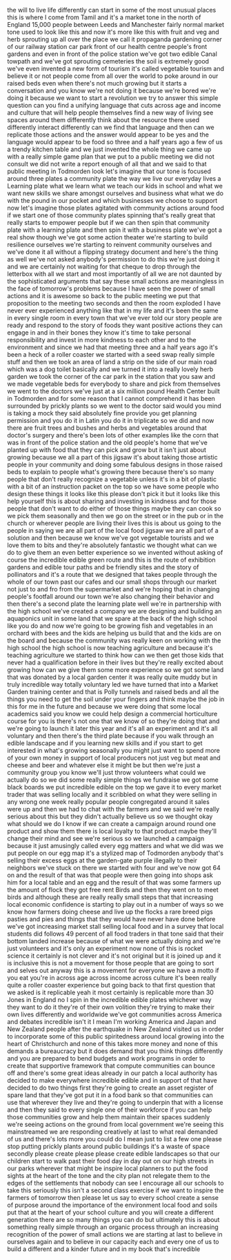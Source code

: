 
the will to live life differently can
start in some of the most unusual places
this is where I come from Tamil and it&#39;s
a market tone in the north of England
15,000 people between Leeds and
Manchester fairly normal market tone
used to look like this and now it&#39;s more
like this with fruit and veg and herb
sprouting up all over the place we call
it propaganda gardening corner of our
railway station car park front of our
health centre people&#39;s front gardens and
even in front of the police station
we&#39;ve got two edible Canal towpath
and we&#39;ve got sprouting cemeteries the
soil is extremely good
we&#39;ve even invented a new form of
tourism it&#39;s called vegetable tourism
and believe it or not people come from
all over the world to poke around in our
raised beds even when there&#39;s not much
growing but it starts a conversation and
you know we&#39;re not doing it because
we&#39;re bored we&#39;re doing it because we
want to start a revolution we try to
answer this simple question can you find
a unifying language that cuts across age
and income and culture that will help
people themselves find a new way of
living
see spaces around them differently think
about the resource there used
differently interact differently can we
find that language and then can we
replicate those actions and the answer
would appear to be yes and the language
would appear to be food so three and a
half years ago a few of us a trendy
kitchen table and we just invented the
whole thing
we came up with a really simple game
plan that we put to a public meeting we
did not consult we did not write a
report enough of all that and we said to
that public meeting in Todmorden
look let&#39;s imagine that our tone is
focused around three plates a community
plate the way we live our everyday lives
a Learning plate what we learn what we
teach our kids in school and what we
want new skills we share amongst
ourselves and business what what we do
with the pound in our pocket and which
businesses we choose to support now
let&#39;s imagine those plates agitated with
community actions around food if we
start one of those community plates
spinning that&#39;s really great that really
starts to empower people but if we can
then spin that community plate with a
learning plate and then spin it with a
business plate we&#39;ve got a real show
though we&#39;ve got some action theater
we&#39;re starting to build resilience
ourselves we&#39;re starting to reinvent
community ourselves and we&#39;ve done it
all without a flipping strategy document
and here&#39;s the thing as well we&#39;ve not
asked anybody&#39;s permission to do this
we&#39;re just doing it and we are certainly
not waiting for that cheque to drop
through the letterbox with all we start
and most importantly of all we are not
daunted by the sophisticated arguments
that say these small actions are
meaningless in the face of tomorrow&#39;s
problems because I have seen the power
of small actions and it is awesome so
back to the public meeting we put that
proposition to the meeting two seconds
and then the room exploded I have never
ever experienced anything like that in
my life and it&#39;s been the same in every
single room in every town that we&#39;ve
ever told our story people are ready and
respond to the story of foods they want
positive actions they can engage in and
in their bones they know it&#39;s time to
take personal responsibility and invest
in more kindness to each other and to
the environment and since we had that
meeting three and a half years ago it&#39;s
been a heck of a roller coaster we
started with a seed swap really simple
stuff and then we took an area of land a
strip on the side of our main road which
was a dog toilet basically and we turned
it into a really lovely herb garden we
took the corner of the car park in the
station that you saw and we made
vegetable beds for everybody to share
and pick from themselves we went to the
doctors we&#39;ve just at a six million
pound Health Center built in Todmorden
and for some reason that I cannot
comprehend it has been surrounded by
prickly plants
so we went to the doctor said would you
mind is taking a mock they said
absolutely fine provide you get planning
permission and you do it in Latin you do
it in triplicate so we did and now there
are fruit trees and bushes and herbs and
vegetables around that doctor&#39;s surgery
and there&#39;s been lots of other examples
like the corn that was in front of the
police station and the old people&#39;s home
that we&#39;ve planted up with food that
they can pick and grow but it isn&#39;t just
about growing because we all a part of
this jigsaw it&#39;s about taking those
artistic people in your community and
doing some fabulous designs in those
raised beds to explain to people what&#39;s
growing there because there&#39;s so many
people that don&#39;t really recognize a
vegetable unless it&#39;s in a bit of
plastic with a bit of an instruction
packet on the top so we have some people
who design these things it looks like
this please don&#39;t pick it but it looks
like this help yourself
this is about sharing and investing in
kindness and for those people that don&#39;t
want to do either of those things maybe
they can cook so we pick them seasonally
and then we go on the street or in the
pub or in the church or wherever people
are living their lives this is about us
going to the people in saying we are all
part of the local food jigsaw we are all
part of a solution and then because we
know we&#39;ve got vegetable tourists and we
love them to bits and they&#39;re absolutely
fantastic we thought what can we do to
give them an even better experience so
we invented without asking of course the
incredible edible green route and this
is the route of exhibition gardens and
edible tour paths and be friendly sites
and the story of pollinators and it&#39;s a
route that we designed that takes people
through the whole of our town past our
cafes and our small shops through our
market not just to and fro from the
supermarket and we&#39;re hoping that in
changing people&#39;s footfall around our
town we&#39;re also changing their behavior
and then there&#39;s a second plate the
learning plate well we&#39;re in partnership
with the high school we&#39;ve created a
company we are designing and building an
aquaponics unit in some land that we
spare at the back of the high school
like you do and now we&#39;re going to be
growing fish and vegetables in an
orchard with bees and the kids are
helping us build that and the kids are
on the board and because the community
was really keen on working with the high
school the high school is now teaching
agriculture
and because it&#39;s teaching agriculture we
started to think how can we then get
those kids that never had a
qualification before in their lives but
they&#39;re really excited about growing how
can we give them some more experience so
we got some land that was donated by a
local garden center it was really quite
muddy but in truly incredible way
totally voluntary led we have turned
that into a Market Garden training
center and that is Polly tunnels and
raised beds and all the things you need
to get the soil under your fingers and
think maybe the job in this for me in
the future and because we were doing
that some local academics said you know
we could help design a commercial
horticulture course for you is there&#39;s
not one that we know of so they&#39;re doing
that and we&#39;re going to launch it later
this year and it&#39;s all an experiment and
it&#39;s all voluntary and then there&#39;s the
third plate because if you walk through
an edible landscape and if you learning
new skills and if you start to get
interested in what&#39;s growing seasonally
you might just want to spend more of
your own money in support of local
producers not just veg but meat and
cheese and beer and whatever else it
might be but then we&#39;re just a community
group you know we&#39;ll just throw
volunteers what could we actually do so
we did some really simple things we
fundraise we got some black boards we
put incredible edible on the top we gave
it to every market trader that was
selling locally and it scribbled on what
they were selling in any wrong one week
really popular people congregated around
it sales were up and then we had to chat
with the farmers and we said we&#39;re
really serious about this but they
didn&#39;t actually believe us so we thought
okay what should we do I know if we can
create a campaign around round one
product and show them there is local
loyalty to that product maybe they&#39;ll
change their mind and see we&#39;re serious
so we launched a campaign because it
just amusingly called every egg matters
and what we did was we put people on our
egg map it&#39;s a stylized map of Todmorden
anybody that&#39;s selling their excess eggs
at the garden-gate purple illegally to
their neighbors we&#39;ve stuck on there we
started with four and we&#39;ve now got 64
on and the result of that was that
people were then going into shops ask
him for a local table and an egg and the
result of that was some farmers up the
amount of flock they got free rent Birds
and then they went on to meet birds and
although these are really really small
steps that that increasing local
economic confidence is starting to play
out in a number of ways so we know how
farmers doing cheese and live up the
flocks a rare breed pigs
pasties and pies and things that they
would have never have done before we&#39;ve
got increasing market stall selling
local food and in a survey that local
students did follows 49 percent of all
food traders in that tone said that
their bottom landed increase because of
what we were actually doing and we&#39;re
just volunteers and it&#39;s only an
experiment now none of this is rocket
science it certainly is not clever and
it&#39;s not original but it is joined up
and it is inclusive this is not a
movement for those people that are going
to sort and selves out anyway this is a
movement for everyone we have a motto if
you eat you&#39;re in
across age across income across culture
it&#39;s been really quite a roller coaster
experience but going back to that first
question that we asked is it replicable
yeah it most certainly is replicable
more than 30 Jones in England no I spin
in the incredible edible plates
whichever way they want to do it they&#39;re
of their own volition they&#39;re trying to
make their own lives differently and
worldwide we&#39;ve got communities across
America and debates incredible isn&#39;t it
I mean I&#39;m working America and Japan and
New Zealand people after the earthquake
in New Zealand visited us in order to
incorporate some of this public
spiritedness around local growing into
the heart of Christchurch and none of
this takes more money and none of this
demands a bureaucracy but it does demand
that you think things differently and
you are prepared to bend budgets and
work programs in order to create that
supportive framework that compute
communities can bounce off and there&#39;s
some great ideas already in our patch a
local authority has decided to make
everywhere incredible edible and in
support of that have decided to do two
things first they&#39;re going to create an
asset register of spare land that
they&#39;ve got put it in a food bank so
that communities can use that wherever
they live and they&#39;re going to underpin
that with a license and then they said
to every single one of their workforce
if you can help those communities grow
and help them maintain their spaces
suddenly we&#39;re seeing actions on the
ground from local government we&#39;re
seeing this mainstreamed we are
responding creatively at last to what
real demanded of us and there&#39;s lots
more you could do I mean just to list a
few one please stop putting prickly
plants around public buildings it&#39;s a
waste of space secondly please create
please please create edible landscapes
so that our children start to walk past
their food day in day out on our high
streets in our parks wherever that might
be
inspire local planners to put the food
sights at the heart of the tone and the
city plan not relegate them to the edges
of the settlements that nobody can see I
encourage all our schools to take this
seriously this isn&#39;t a second class
exercise if we want to inspire the
farmers of tomorrow then please let us
say
to every school create a sense of
purpose around the importance of the
environment local food and soils put
that at the heart of your school culture
and you will create a different
generation there are so many things you
can do but ultimately this is about
something really simple through an
organic process through an increasing
recognition of the power of small
actions we are starting at last to
believe in ourselves again and to
believe in our capacity each and every
one of us to build a different and a
kinder future and in my book that&#39;s
incredible
